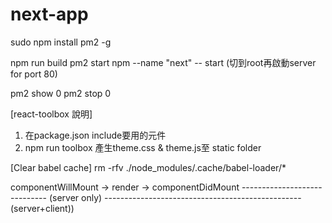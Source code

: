 # next-app

sudo npm install pm2 -g

npm run build
pm2 start npm --name "next" -- start
(切到root再啟動server for port 80)

pm2 show 0
pm2 stop 0

[react-toolbox 說明]
1) 在package.json include要用的元件
2) npm run toolbox 產生theme.css & theme.js至 static folder


[Clear babel cache]
rm -rfv ./node_modules/.cache/babel-loader/*

componentWillMount -> render -> componentDidMount
----------------------------- (server only)
------------------------------------------------- (server+client))
